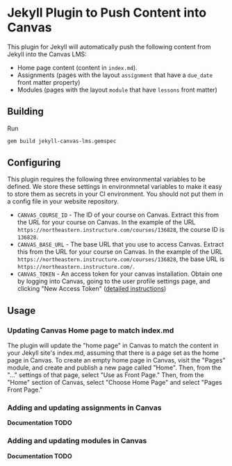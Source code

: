 # Jekyll Plugin to Push Content into Canvas

This plugin for Jekyll will automatically push the following content from Jekyll into the Canvas LMS:
* Home page content (content in `index.md`). 
* Assignments (pages with the layout `assignment` that have a `due_date` front matter property)
* Modules (pages with the layout `module` that have `lessons` front matter)

## Building

Run

```bash
gem build jekyll-canvas-lms.gemspec

```


## Configuring
This plugin requires the following three environmental variables to be defined. We store these settings in environmnetal variables to make it easy to store them as secrets in your CI environment. You should not put them in a config file in your website repository.
* `CANVAS_COURSE_ID` - The ID of your course on Canvas. Extract this from the URL for your course on Canvas. In the example of the URL `https://northeastern.instructure.com/courses/136828`, the course ID is `136828`.
* `CANVAS_BASE_URL` - The base URL that you use to access Canvas. Extract this from the URL for your course on Canvas. In the example of the URL `https://northeastern.instructure.com/courses/136828`, the base URL is `https://northeastern.instructure.com/`. 
* `CANVAS_TOKEN` - An access token for your canvas installation. Obtain one by logging into Canvas, going to the user profile settings page, and clicking "New Access Token" ([detailed instructions](https://community.canvaslms.com/t5/Student-Guide/How-do-I-manage-API-access-tokens-as-a-student/ta-p/273))

## Usage

### Updating Canvas Home page to match index.md
The plugin will update the "home page" in Canvas to match the content in your Jekyll site's index.md, assuming that there is a page set as the home page in Canvas. To create an empty home page in Canvas, visit the "Pages" module, and create and publish a new page called "Home". Then, from the "..." settings of that page, select "Use as Front Page." Then, from the "Home" section of Canvas, select "Choose Home Page" and select "Pages Front Page."

### Adding and updating assignments in Canvas
**Documentation TODO**

### Adding and updating modules in Canvas
**Documentation TODO**